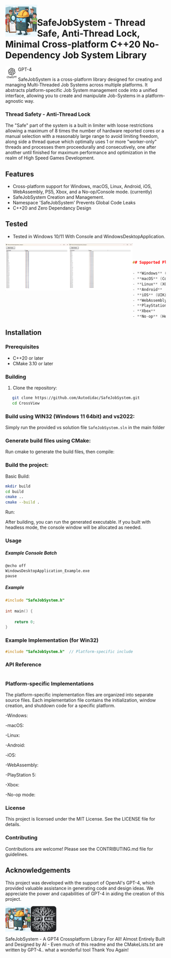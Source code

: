 <img align="left" src="image/3.jpg" width="100px"/>


# SafeJobSystem - Thread Safe, Anti-Thread Lock, Minimal Cross-platform C++20 No-Dependency Job System Library


<img align="left" src="image/gpt.jpg" width="40px"/>GPT-4



SafeJobSystem is a cross-platform library designed for creating and managing Multi-Threaded Job Systems across multiple platforms. It abstracts platform-specific Job System management code into a unified interface, allowing you to create and manipulate Job-Systems in a platform-agnostic way. 



### Thread Safety - Anti-Thread Lock


The "Safe" part of the system is a built in limiter with loose restrictions allowing a maximum of 8 times the number of hardware reported cores or a manual selection with a reasonably large range to avoid limiting freedom, along side a thread queue which optimally uses 1 or more "worker-only" threads and processes them proceedurally and consecutively, one after another until finished for maximum performance and optimization in the realm of High Speed Games Development.



## Features


- Cross-platform support for Windows, macOS, Linux, Android, iOS, WebAssembly, PS5, Xbox, and a No-op/Console mode. (currently)
- SafeJobSystem Creation and Management.
- Namespace 'SafeJobSystem' Prevents Global Code Leaks
- C++20 and Zero Dependancy Design


## Tested


- Tested in Windows 10/11 With Console and WindowsDesktopApplication.



<img align="left" src="image/3.png" width="200px"/>


<img align="left" src="image/2.png" width="200px"/>



```cpp



## Supported Platforms

- **Windows** (Win32)
- **macOS** (Cocoa)
- **Linux** (XCB or XLib)
- **Android**
- **iOS** (UIKit)
- **WebAssembly** (Emscripten)
- **PlayStation 5** (PS5)
- **Xbox**
- **No-op** (Headless mode)
```


## Installation

### Prerequisites

- C++20 or later
- CMake 3.10 or later

### Building

1. Clone the repository:
```sh
   git clone https://github.com/Autodidac/SafeJobSystem.git
   cd CrossView
```





### Build using WIN32 (Windows 11 64bit) and vs2022:
Simply run the provided vs solution file `SafeJobSystem.sln` in the main folder




### Generate build files using CMake:
Run cmake to generate the build files, then compile:





### Build the project:
Basic Build:
```sh
mkdir build
cd build
cmake ..
cmake --build .
```


Run:

After building, you can run the generated executable. If you built with headless mode, the console window will be allocated as needed.


### Usage
##### Example Console Batch
```batch
@echo off
WindowsDesktopApplication_Example.exe 
pause
```

##### Example
```cpp
#include "SafeJobSystem.h"

int main() {

    return 0;
}
```

### Example Implementation (for Win32)
```cpp
#include "SafeJobSystem.h"  // Platform-specific include

```

### API Reference

```cpp

```



### Platform-specific Implementations
The platform-specific implementation files are organized into separate source files. Each implementation file contains the initialization, window creation, and shutdown code for a specific platform.

-Windows:

-macOS:

-Linux: 

-Android:

-iOS: 

-WebAssembly: 

-PlayStation 5: 

-Xbox: 

-No-op mode:



### License
This project is licensed under the MIT License. See the LICENSE file for details.


### Contributing
Contributions are welcome! Please see the CONTRIBUTING.md file for guidelines.


## Acknowledgements
This project was developed with the support of OpenAI's GPT-4, which provided valuable assistance in generating code and design ideas. We appreciate the power and capabilities of GPT-4 in aiding the creation of this project.



<img align="left" src="image/3.jpg" width="80px"/>
<img align="center" src="image/gpt4all.png" width="80px"/>

SafeJobSystem - A GPT4 Crossplatform Library For All! Almost Entirely Built and Designed by AI - Even much of this readme and the CMakeLists.txt are written by GPT-4.. what a wonderful tool Thank You Again!



